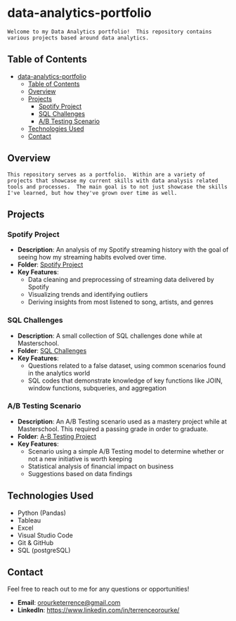# data-analytics-portfolio
    Welcome to my Data Analytics portfolio!  This repository contains various projects based around data analytics.

## Table of Contents
- [data-analytics-portfolio](#data-analytics-portfolio)
  - [Table of Contents](#table-of-contents)
  - [Overview](#overview)
  - [Projects](#projects)
    - [Spotify Project](#spotify-project)
    - [SQL Challenges](#sql-challenges)
    - [A/B Testing Scenario](#ab-testing-scenario)
  - [Technologies Used](#technologies-used)
  - [Contact](#contact)

## Overview
    This repository serves as a portfolio.  Within are a variety of projects that showcase my current skills with data analysis related tools and processes.  The main goal is to not just showcase the skills I've learned, but how they've grown over time as well.

## Projects

### Spotify Project
- **Description**: An analysis of my Spotify streaming history with the goal of seeing how my streaming habits evolved over time.
- **Folder**: [Spotify Project](./spotify_project)
- **Key Features**:
  - Data cleaning and preprocessing of streaming data delivered by Spotify
  - Visualizing trends and identifying outliers
  - Deriving insights from most listened to song, artists, and genres

### SQL Challenges
- **Description**: A small collection of SQL challenges done while at Masterschool.
- **Folder**: [SQL Challenges](./sql_challenges)
- **Key Features**:
  - Questions related to a false dataset, using common scenarios found in the analytics world
  - SQL codes that demonstrate knowledge of key functions like JOIN, window functions, subqueries, and aggregation

### A/B Testing Scenario
- **Description**: An A/B Testing scenario used as a mastery project while at Masterschool.  This required a passing grade in order to graduate.
- **Folder**: [A-B Testing Project](./a-b_testing_project)
- **Key Features**:
  - Scenario using a simple A/B Testing model to determine whether or not a new initiative is worth keeping
  - Statistical analysis of financial impact on business
  - Suggestions based on data findings

## Technologies Used
- Python (Pandas)
- Tableau
- Excel
- Visual Studio Code
- Git & GitHub
- SQL (postgreSQL)

## Contact
Feel free to reach out to me for any questions or opportunities!
- **Email**: orourketerrence@gmail.com
- **LinkedIn**: https://www.linkedin.com/in/terrenceorourke/